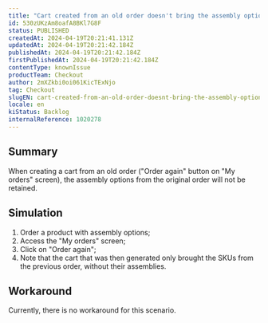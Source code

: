 ```yaml
---
title: "Cart created from an old order doesn't bring the assembly options"
id: 530zUKzAm8oafA8BKl7G8F
status: PUBLISHED
createdAt: 2024-04-19T20:21:41.131Z
updatedAt: 2024-04-19T20:21:42.184Z
publishedAt: 2024-04-19T20:21:42.184Z
firstPublishedAt: 2024-04-19T20:21:42.184Z
contentType: knownIssue
productTeam: Checkout
author: 2mXZkbi0oi061KicTExNjo
tag: Checkout
slugEN: cart-created-from-an-old-order-doesnt-bring-the-assembly-options
locale: en
kiStatus: Backlog
internalReference: 1020278
---
```


## Summary


When creating a cart from an old order ("Order again" button on "My orders" screen), the assembly options from the original order will not be retained.


##

## Simulation



1. Order a product with assembly options;
2. Access the "My orders" screen;
3. Click on "Order again";
4. Note that the cart that was then generated only brought the SKUs from the previous order, without their assemblies.


##

## Workaround


Currently, there is no workaround for this scenario.





